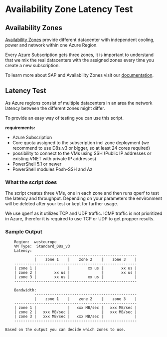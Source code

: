 # Availability Zone Latency Test

## Availability Zones

[Availability Zones](https://docs.microsoft.com/en-us/azure/availability-zones/az-overview) provide different datacenter with independent cooling, power and network within one Azure Region.

Every Azure Subscription gets three zones, it is important to understand that we mix the real datacenters with the assigned zones every time you create a new subscription.

To learn more about SAP and Availability Zones visit our [documentation](https://docs.microsoft.com/en-us/azure/virtual-machines/workloads/sap/sap-ha-availability-zones).

## Latency Test

As Azure regions consist of multiple datacenters in an area the network latency between the different zones might differ.

To provide an easy way of testing you can use this script.

**requirements:**

* Azure Subscription
* Core quota assigned to the subscription incl zone deployment (we recommend to use D8s_v3 or bigger, so at least 24 cores required)
* possibility to connect to the VMs using SSH (Public IP addresses or existing VNET with private IP addresses)
* PowerShell 5.1 or newer
* PowerShell modules Posh-SSH and Az

### What the script does

The script creates three VMs, one in each zone and then runs qperf to test the latency and throughput. Depending on your parameters the environment will be deleted after your test or kept for further usage.

We use qperf as it utilizes TCP and UDP traffic. ICMP traffic is not prioritized in Azure, therefor it is required to use TCP or UDP to get propper results.

### Sample Output

        Region:  westeurope
        VM Type:  Standard_D8s_v3
        Latency:
                 ----------------------------------------------
                 |    zone 1    |    zone 2    |    zone 3    |
        -------------------------------------------------------
        | zone 1 |              |        xx us |        xx us |
        | zone 2 |        xx us |              |        xx us |
        | zone 3 |        xx us |        xx us |              |
        -------------------------------------------------------

        Bandwidth:
                 ----------------------------------------------
                 |    zone 1    |    zone 2    |    zone 3    |
        -------------------------------------------------------
        | zone 1 |              |   xxx MB/sec |   xxx MB/sec |
        | zone 2 |   xxx MB/sec |              |   xxx MB/sec |
        | zone 3 |   xxx MB/sec |   xxx MB/sec |              |
        -------------------------------------------------------

```
Based on the output you can decide which zones to use.
